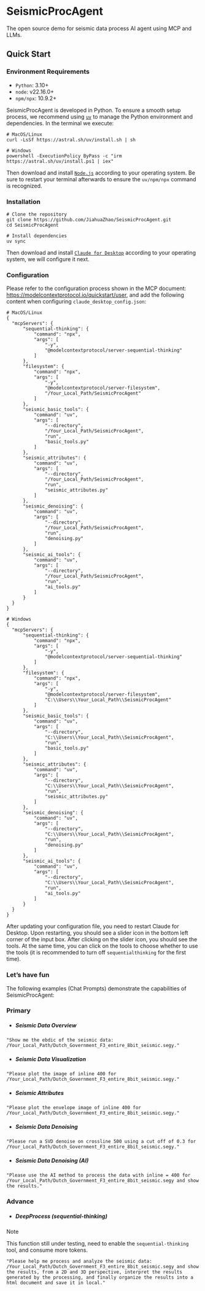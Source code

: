 # SeismicProcAgent
The open source demo for seismic data process AI agent using MCP and LLMs.

## Quick Start
### Environment Requirements
* `Python`: 3.10+
* `node`: v22.16.0+
* `npm/npx`: 10.9.2+

SeismicProcAgent is developed in Python. To ensure a smooth setup process, we recommend using [`uv`](https://docs.astral.sh/uv/getting-started/installation/) to manage the Python environment and dependencies. In the terminal we execute:
```
# MacOS/Linux
curl -LsSf https://astral.sh/uv/install.sh | sh

# Windows
powershell -ExecutionPolicy ByPass -c "irm https://astral.sh/uv/install.ps1 | iex"
```
Then download and install [`Node.js`](https://nodejs.org/en/download/) according to your operating system. Be sure to restart your terminal afterwards to ensure the `uv/npm/npx` command is recognized.

### Installation
```
# Clone the repository
git clone https://github.com/JiahuaZhao/SeismicProcAgent.git
cd SeismicProcAgent

# Install dependencies
uv sync
```
Then download and install [`Claude for Desktop`](https://claude.ai/download) according to your operating system, we will configure it next.

### Configuration
Please refer to the configuration process shown in the MCP document: https://modelcontextprotocol.io/quickstart/user, and add the following content when configuring `claude_desktop_config.json`:
```
# MacOS/Linux
{
  "mcpServers": {
      "sequential-thinking": {
          "command": "npx",
          "args": [
              "-y",
              "@modelcontextprotocol/server-sequential-thinking"
          ]
      },
      "filesystem": {
          "command": "npx",
          "args": [
              "-y",
              "@modelcontextprotocol/server-filesystem",
              "/Your_Local_Path/SeismicProcAgent"
          ]
      },
      "seismic_basic_tools": {
          "command": "uv",
          "args": [
              "--directory",
              "/Your_Local_Path/SeismicProcAgent",
              "run",
              "basic_tools.py"
          ]
      },
      "seismic_attributes": {
          "command": "uv",
          "args": [
              "--directory",
              "/Your_Local_Path/SeismicProcAgent",
              "run",
              "seismic_attributes.py"
          ]
      },
      "seismic_denoising": {
          "command": "uv",
          "args": [
              "--directory",
              "/Your_Local_Path/SeismicProcAgent",
              "run",
              "denoising.py"
          ]
      },
      "seismic_ai_tools": {
          "command": "uv",
          "args": [
              "--directory",
              "/Your_Local_Path/SeismicProcAgent",  
              "run",
              "ai_tools.py"
          ]
      }
  }
}
```
```
# Windows
{
  "mcpServers": {
      "sequential-thinking": {
          "command": "npx",
          "args": [
              "-y",
              "@modelcontextprotocol/server-sequential-thinking"
          ]
      },
      "filesystem": {
          "command": "npx",
          "args": [
              "-y",
              "@modelcontextprotocol/server-filesystem",
              "C:\\Users\\Your_Local_Path\\SeismicProcAgent"
          ]
      },
      "seismic_basic_tools": {
          "command": "uv",
          "args": [
              "--directory",
              "C:\\Users\\Your_Local_Path\\SeismicProcAgent",
              "run",
              "basic_tools.py"
          ]
      },
      "seismic_attributes": {
          "command": "uv",
          "args": [
              "--directory",
              "C:\\Users\\Your_Local_Path\\SeismicProcAgent",
              "run",
              "seismic_attributes.py"
          ]
      },
      "seismic_denoising": {
          "command": "uv",
          "args": [
              "--directory",
              "C:\\Users\\Your_Local_Path\\SeismicProcAgent",
              "run",
              "denoising.py"
          ]
      },
      "seismic_ai_tools": {
          "command": "uv",
          "args": [
              "--directory",
              "C:\\Users\\Your_Local_Path\\SeismicProcAgent",  
              "run",
              "ai_tools.py"
          ]
      }
  }
}
```
After updating your configuration file, you need to restart Claude for Desktop. Upon restarting, you should see a slider icon in the bottom left corner of the input box. After clicking on the slider icon, you should see the tools. At the same time, you can click on the tools to choose whether to use the tools (it is recommended to turn off `sequentialthinking` for the first time).

### Let’s have fun
The following examples (Chat Prompts) demonstrate the capabilities of SeismicProcAgent:
### Primary
* ##### Seismic Data Overview
```
"Show me the ebdic of the seismic data: /Your_Local_Path/Dutch_Government_F3_entire_8bit_seismic.segy."
```
* ##### Seismic Data Visualization
```
"Please plot the image of inline 400 for /Your_Local_Path/Dutch_Government_F3_entire_8bit_seismic.segy."
```
* ##### Seismic Attributes
```
"Please plot the envelope image of inline 400 for /Your_Local_Path/Dutch_Government_F3_entire_8bit_seismic.segy."
```
* ##### Seismic Data Denoising
```
"Please run a SVD denoise on crossline 500 using a cut off of 0.3 for /Your_Local_Path/Dutch_Government_F3_entire_8bit_seismic.segy."
```
* ##### Seismic Data Denoising (AI)
```
"Please use the AI ​​method to process the data with inline = 400 for /Your_Local_Path/Dutch_Government_F3_entire_8bit_seismic.segy and show the results."
```
### Advance
* ##### DeepProcess (sequential-thinking)
> [!NOTE]
> This function still under testing, need to enable the `sequential-thinking` tool, and consume more tokens. 
```
"Please help me process and analyze the seismic data: /Your_Local_Path/Dutch_Government_F3_entire_8bit_seismic.segy and show the results, from a 2D and 3D perspective, interpret the results generated by the processing, and finally organize the results into a html document and save it in local."
```
